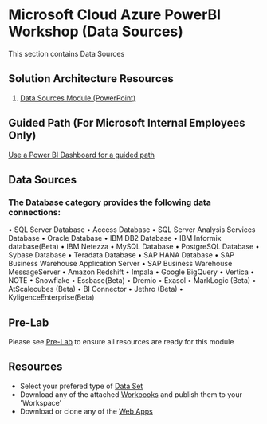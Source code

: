 # Microsoft Cloud Azure PowerBI Workshop (Data Sources)
This section contains Data Sources 

## Solution Architecture Resources

1. [Data Sources Module (PowerPoint)](./1.%20Data%20Sources%20Module.pptx)

## Guided Path (For Microsoft Internal Employees Only)
[Use a Power BI Dashboard for a guided path](https://msit.powerbi.com/groups/me/apps/b8b1db8c-97e7-4bb6-a350-94f4b08ff7f3)

## Data Sources

### The Database category provides the following data connections:

•	SQL Server Database
•	Access Database
•	SQL Server Analysis Services Database
•	Oracle Database
•	IBM DB2 Database
•	IBM Informix database(Beta)
•	IBM Netezza
•	MySQL Database
•	PostgreSQL Database
•	Sybase Database
•	Teradata Database
•	SAP HANA Database
•	SAP Business Warehouse Application Server
•	SAP Business Warehouse MessageServer
•	Amazon Redshift
•	Impala
•	Google BigQuery
•	Vertica
•	NOTE
•	Snowflake
•	Essbase(Beta)
•	Dremio
•	Exasol
•	MarkLogic (Beta)
•	AtScalecubes (Beta)
•	BI Connector
•	Jethro (Beta)
•	KyligenceEnterprise(Beta)


## Pre-Lab
Please see [Pre-Lab](../1.%20Pre-Lab%20Work) to ensure all resources are ready for this module

## Resources
- Select your prefered type of [Data Set](../1.%20Data%20Sets)
- Download any of the attached [Workbooks](https://github.com/hnc198/AzurePowerBI/tree/master/2.%20Workbooks) and publish them to your 'Workspace' 
- Download or clone any of the [Web Apps](https://github.com/hnc198/AzurePowerBI/tree/master/3.%20Web%20Apps) 
